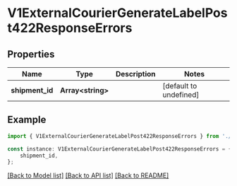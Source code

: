 # V1ExternalCourierGenerateLabelPost422ResponseErrors


## Properties

Name | Type | Description | Notes
------------ | ------------- | ------------- | -------------
**shipment_id** | **Array&lt;string&gt;** |  | [default to undefined]

## Example

```typescript
import { V1ExternalCourierGenerateLabelPost422ResponseErrors } from './api';

const instance: V1ExternalCourierGenerateLabelPost422ResponseErrors = {
    shipment_id,
};
```

[[Back to Model list]](../README.md#documentation-for-models) [[Back to API list]](../README.md#documentation-for-api-endpoints) [[Back to README]](../README.md)
